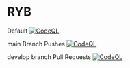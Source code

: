 # RYB

Default
[![CodeQL](https://github.com/ravibpathuri/RYB/actions/workflows/dotnet.yml/badge.svg)](https://github.com/ravibpathuri/RYB/actions/workflows/dotnet.yml)

main Branch Pushes
[![CodeQL](https://github.com/ravibpathuri/RYB/actions/workflows/dotnet.yml/badge.svg?branch=main&event=push)](https://github.com/ravibpathuri/RYB/actions/workflows/dotnet.yml)

develop branch Pull Requests
[![CodeQL](https://github.com/ravibpathuri/RYB/actions/workflows/dotnet.yml/badge.svg?branch=develop&event=pull_request)](https://github.com/ravibpathuri/RYB/actions/workflows/dotnet.yml)
